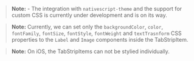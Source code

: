 > **Note:** - The integration with `nativescript-theme` and the support for custom CSS is currently under development and is on its way.

<snippet id='tabs-theming-css'/>

> **Note:** Currently, we can set only the `backgroundColor`, `color`, `fontFamily`, `fontSize`, `fontStyle`, `fontWeight` and `textTrasnform` CSS properties to the `Label` and `Image` components inside the TabStripItem. 

> **Note:** On iOS, the TabStripItems can not be stylied individually.